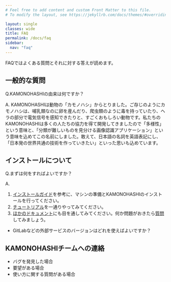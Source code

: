 ```yaml
---
# Feel free to add content and custom Front Matter to this file.
# To modify the layout, see https://jekyllrb.com/docs/themes/#overriding-theme-defaults

layout: single
classes: wide
title: FAQ
permalink: /docs/faq
sidebar:
  nav: "faq"
---
```


FAQではよくある質問とそれに対する答えが読めます。



## 一般的な質問
 Q.KAMONOHASHIの由来は何ですか？

 A.
 KAMONOHASHIは動物の「カモノハシ」からとりました。ご存じのようにカモノハシは、哺乳類なのに卵を産んだり、爬虫類のように毒を持っていたり、ヘラの部分で電気信号を感知できたりと、すごくおもしろい動物です。私たちのKAMONOHASHIは多くの人たちの協力を得て開発してきましたので「多様性」という意味と、「分類が難しいものを見分ける画像認識アプリケーション」という意味を込めてこの名前にしました。敢えて、日本語の名詞を英語表記にし、「日本発の世界共通の技術を作っていきたい」といった思いも込めています。

## インストールについて
 Q.まずは何をすればよいですか？

A. 
1. [インストールガイド](/docs/install-and-update)を参考に、マシンの準備とKAMONOHASHIのインストールを行ってください。
1. [チュートリアル](/docs/install-and-update)を一通りやってみてください。
1. [ほかのドキュメント](/docs/)にも目を通してみてください。何か問題がおきたら[質問](contact/)してみましょう。


 - GitLabなどの外部サービスのバージョンはどれを使えばよいですか？

## KAMONOHASHIチームへの連絡
 - バグを発見した場合
 - 要望がある場合
 - 使い方に関する質問がある場合



